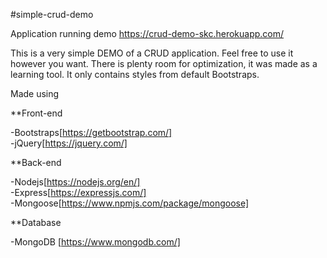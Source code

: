 #simple-crud-demo

Application running demo
https://crud-demo-skc.herokuapp.com/

This is a very simple DEMO of a CRUD application.
Feel free to use it however you want.
There is plenty room for optimization, it was made as a learning tool. It only contains styles from default Bootstraps.

Made using 

**Front-end

  -Bootstraps[https://getbootstrap.com/]      
  -jQuery[https://jquery.com/] 

**Back-end
 
  -Nodejs[https://nodejs.org/en/]      
  -Express[https://expressjs.com/]      
  -Mongoose[https://www.npmjs.com/package/mongoose]       

**Database 

  -MongoDB [https://www.mongodb.com/]
 
